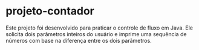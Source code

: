 # projeto-contador
Este projeto foi desenvolvido para praticar o controle de fluxo em Java. Ele solicita dois parâmetros inteiros do usuário e imprime uma sequência de números com base na diferença entre os dois parâmetros.
